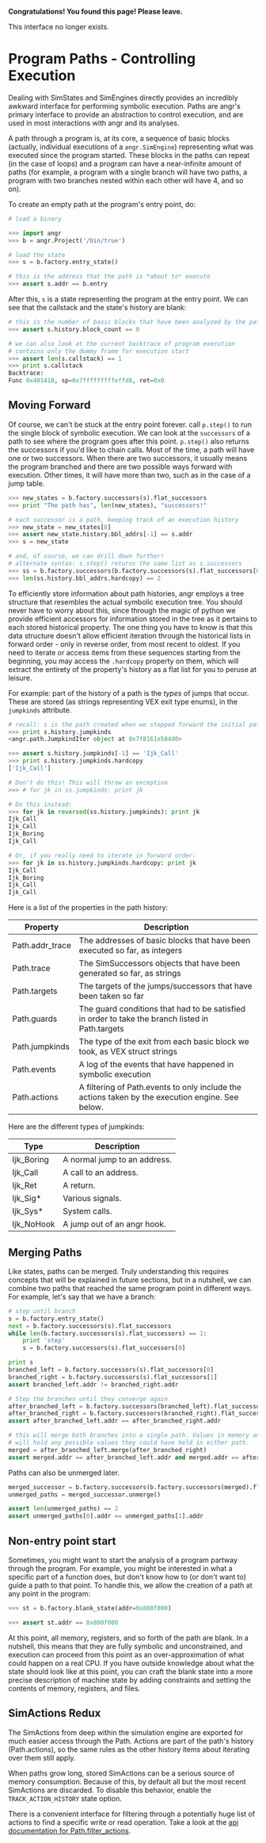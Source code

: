 **Congratulations! You found this page! Please leave.**

This interface no longer exists.

Program Paths - Controlling Execution
=====================================

Dealing with SimStates and SimEngines directly provides an incredibly awkward interface for performing symbolic execution.
Paths are angr's primary interface to provide an abstraction to control execution, and are used in most interactions with angr and its analyses.

A path through a program is, at its core, a sequence of basic blocks (actually, individual executions of a `angr.SimEngine`) representing what was executed since the program started.
These blocks in the paths can repeat (in the case of loops) and a program can have a near-infinite amount of paths (for example, a program with a single branch will have two paths, a program with two branches nested within each other will have 4, and so on).

To create an empty path at the program's entry point, do:

```python
# load a binary

>>> import angr
>>> b = angr.Project('/bin/true')

# load the state
>>> s = b.factory.entry_state()

# this is the address that the path is *about to* execute
>>> assert s.addr == b.entry
```

After this, `s` is a state representing the program at the entry point.
We can see that the callstack and the state's history are blank:

```python
# this is the number of basic blocks that have been analyzed by the path
>>> assert s.history.block_count == 0

# we can also look at the current backtrace of program execution
# contains only the dummy frame for execution start
>>> assert len(s.callstack) == 1
>>> print s.callstack
Backtrace:
Func 0x401410, sp=0x7fffffffffeffd8, ret=0x0
```

## Moving Forward

Of course, we can't be stuck at the entry point forever. call `p.step()` to run the single block of symbolic execution.
We can look at the `successors` of a path to see where the program goes after this point. `p.step()` also returns the successors if you'd like to chain calls.
Most of the time, a path will have one or two successors. When there are two successors, it usually means the program branched and there are two possible ways forward with execution. Other times, it will have more than two, such as in the case of a jump table.

```python
>>> new_states = b.factory.successors(s).flat_successors
>>> print "The path has", len(new_states), "successors!"

# each successor is a path, keeping track of an execution history
>>> new_state = new_states[0]
>>> assert new_state.history.bbl_addrs[-1] == s.addr
>>> s = new_state

# and, of course, we can drill down further!
# alternate syntax: s.step() returns the same list as s.successors
>>> ss = b.factory.successors(b.factory.successors(s).flat_successors[0]).flat_successors[0]
>>> len(ss.history.bbl_addrs.hardcopy) == 2
```

To efficiently store information about path histories, angr employs a tree structure that resembles the actual symbolic execution tree.
You should never have to worry about this, since through the magic of python we provide efficient accessors for information stored in the tree as it pertains to each stored historical property.
The one thing you have to know is that this data structure doesn't allow efficient iteration through the historical lists in forward order - only in reverse order, from most recent to oldest.
If you need to iterate or access items from these sequences starting from the beginning, you may access the `.hardcopy` property on them, which will extract the entirety of the property's history as a flat list for you to peruse at leisure.

For example: part of the history of a path is the *types* of jumps that occur.
These are stored (as strings representing VEX exit type enums), in the `jumpkinds` attribute.

```python
# recall: s is the path created when we stepped forward the initial path once
>>> print s.history.jumpkinds
<angr.path.JumpkindIter object at 0x7f8161e584d0>

>>> assert s.history.jumpkinds[-1] == 'Ijk_Call'
>>> print s.history.jumpkinds.hardcopy
['Ijk_Call']

# Don't do this! This will throw an exception
>>> # for jk in ss.jumpkinds: print jk

# Do this instead:
>>> for jk in reversed(ss.history.jumpkinds): print jk
Ijk_Call
Ijk_Call
Ijk_Boring
Ijk_Call

# Or, if you really need to iterate in forward order:
>>> for jk in ss.history.jumpkinds.hardcopy: print jk
Ijk_Call
Ijk_Boring
Ijk_Call
Ijk_Call
```

Here is a list of the properties in the path history:

| Property        | Description |
|-----------------|-------------|
| Path.addr_trace | The addresses of basic blocks that have been executed so far, as integers |
| Path.trace      | The SimSuccessors objects that have been generated so far, as strings |
| Path.targets    | The targets of the jumps/successors that have been taken so far |
| Path.guards     | The guard conditions that had to be satisfied in order to take the branch listed in Path.targets |
| Path.jumpkinds  | The type of the exit from each basic block we took, as VEX struct strings |
| Path.events     | A log of the events that have happened in symbolic execution |
| Path.actions    | A filtering of Path.events to only include the actions taken by the execution engine. See below. |

Here are the different types of jumpkinds:

| Type       | Description |
|------------|-------------|
| Ijk_Boring | A normal jump to an address. |
| Ijk_Call   | A call to an address. |
| Ijk_Ret    | A return. |
| Ijk_Sig*   | Various signals. |
| Ijk_Sys*   | System calls. |
| Ijk_NoHook | A jump out of an angr hook. |

## Merging Paths

Like states, paths can be merged.
Truly understanding this requires concepts that will be explained in future sections, but in a nutshell, we can combine two paths that reached the same program point in different ways.
For example, let's say that we have a branch:

```python
# step until branch
s = b.factory.entry_state()
next = b.factory.successors(s).flat_successors
while len(b.factory.successors(s).flat_successors) == 1:
    print 'step'
    s = b.factory.successors(s).flat_successors[0]

print s
branched_left = b.factory.successors(s).flat_successors[0]
branched_right = b.factory.successors(s).flat_successors[1]
assert branched_left.addr != branched_right.addr

# Step the branches until they converge again
after_branched_left = b.factory.successors(branched_left).flat_successors[0]
after_branched_right = b.factory.successors(branched_right).flat_successors[0]
assert after_branched_left.addr == after_branched_right.addr

# this will merge both branches into a single path. Values in memory and registers
# will hold any possible values they could have held in either path.
merged = after_branched_left.merge(after_branched_right)
assert merged.addr == after_branched_left.addr and merged.addr == after_branched_right.addr
```

Paths can also be unmerged later.

```python
merged_successor = b.factory.successors(b.factory.successors(merged).flat_successor)[0]).flat_successors[0]
unmerged_paths = merged_successor.unmerge()

assert len(unmerged_paths) == 2
assert unmerged_paths[0].addr == unmerged_paths[1].addr
```

## Non-entry point start

Sometimes, you might want to start the analysis of a program partway through the program.
For example, you might be interested in what a specific part of a function does, but don't know how to (or don't want to) guide a path to that point.
To handle this, we allow the creation of a path at any point in the program:

```python
>>> st = b.factory.blank_state(addr=0x800f000)

>>> assert st.addr == 0x800f000
```

At this point, all memory, registers, and so forth of the path are blank. In a nutshell, this means that they are fully symbolic and unconstrained, and execution can proceed from this point as an over-approximation of what could happen on a real CPU. If you have outside knowledge about what the state should look like at this point, you can craft the blank state into a more precise description of machine state by adding constraints and setting the contents of memory, registers, and files.

## SimActions Redux

The SimActions from deep within the simulation engine are exported for much easier access through the Path. Actions are part of the path's history (Path.actions), so the same rules as the other history items about iterating over them still apply.

When paths grow long, stored SimActions can be a serious source of memory consumption. Because of this, by default all but the most recent SimActions are discarded. To disable this behavior, enable the `TRACK_ACTION_HISTORY` state option.

There is a convenient interface for filtering through a potentially huge list of actions to find a specific write or read operation. Take a look at the [api documentation for Path.filter_actions](http://angr.io/api-doc/angr.html#angr.path.Path.filter_actions).
